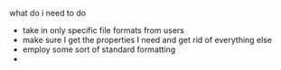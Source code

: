 what do i need to do

- take in only specific file formats from users
- make sure I get the properties I need and get rid of everything else
- employ some sort of standard formatting
- 